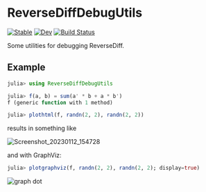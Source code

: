 # ReverseDiffDebugUtils

[![Stable](https://img.shields.io/badge/docs-stable-blue.svg)](https://torfjelde.github.io/ReverseDiffDebugUtils.jl/stable/)
[![Dev](https://img.shields.io/badge/docs-dev-blue.svg)](https://torfjelde.github.io/ReverseDiffDebugUtils.jl/dev/)
[![Build Status](https://github.com/torfjelde/ReverseDiffDebugUtils.jl/actions/workflows/CI.yml/badge.svg?branch=main)](https://github.com/torfjelde/ReverseDiffDebugUtils.jl/actions/workflows/CI.yml?query=branch%3Amain)

Some utilities for debugging ReverseDiff.

## Example

```julia
julia> using ReverseDiffDebugUtils

julia> f(a, b) = sum(a' * b + a * b')
f (generic function with 1 method)

julia> plothtml(f, randn(2, 2), randn(2, 2))
```

results in something like

![Screenshot_20230112_154728](https://user-images.githubusercontent.com/11074788/212113634-a9482df8-27fd-44de-b502-b0ca7456e95b.png)

and with GraphViz:

```julia
julia> plotgraphviz(f, randn(2, 2), randn(2, 2); display=true)
```

![graph dot](https://user-images.githubusercontent.com/11074788/212113704-633bc1c9-efa7-4b8b-aeed-f657d2fb7f0a.png)
